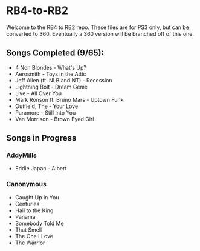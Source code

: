 # RB4-to-RB2

Welcome to the RB4 to RB2 repo. These files are for PS3 only, but can be converted to 360. Eventually a 360 version will be branched off of this one.

## Songs Completed (9/65):
*  4 Non Blondes - What's Up?
*  Aerosmith - Toys in the Attic
*  Jeff Allen (ft. NLB and NT) - Recession
*  Lightning Bolt - Dream Genie
*  Live - All Over You
*  Mark Ronson ft. Bruno Mars - Uptown Funk
*  Outfield, The - Your Love
*  Paramore - Still Into You
*  Van Morrison - Brown Eyed Girl


## Songs in Progress

### AddyMills
*  Eddie Japan - Albert

### Canonymous
*  Caught Up in You
*  Centuries
*  Hail to the King
*  Panama
*  Somebody Told Me 
*  That Smell
*  The One I Love
*  The Warrior
